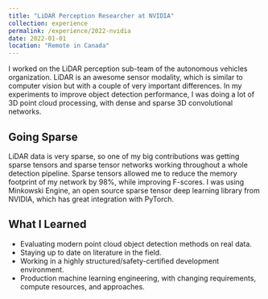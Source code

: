 ```yaml
---
title: "LiDAR Perception Researcher at NVIDIA"
collection: experience
permalink: /experience/2022-nvidia
date: 2022-01-01
location: "Remote in Canada"
---
```


I worked on the LiDAR perception sub-team of the autonomous vehicles organization.
LiDAR is an awesome sensor modality, which is similar to computer vision but with a couple of very important differences.
In my experiments to improve object detection performance, I was doing a lot of 3D point cloud processing, with dense and sparse 3D convolutional networks.

## Going Sparse

LiDAR data is very sparse, so one of my big contributions was getting sparse tensors and sparse tensor networks working throughout a whole detection pipeline.
Sparse tensors allowed me to reduce the memory footprint of my network by 98%, while improving F-scores.
I was using Minkowski Engine, an open source sparse tensor deep learning library from NVIDIA, which has great integration with PyTorch.

## What I Learned

* Evaluating modern point cloud object detection methods on real data.
* Staying up to date on literature in the field.
* Working in a highly structured/safety-certified development environment.
* Production machine learning engineering, with changing requirements, compute resources, and approaches.
